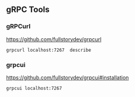 ## gRPC Tools

### gRPCurl

https://github.com/fullstorydev/grpcurl

```
grpcurl localhost:7267  describe
```

### grpcui

https://github.com/fullstorydev/grpcui#installation

```
grpcui localhost:7267
```
